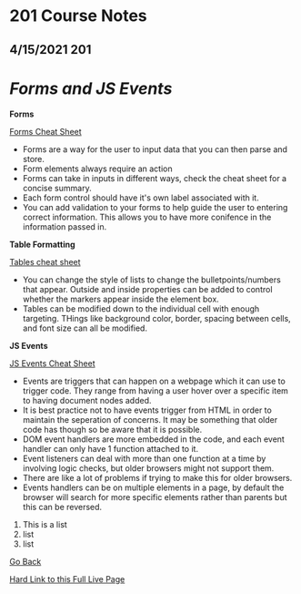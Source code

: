# 201 Course Notes

## 4/15/2021 201

# *Forms and JS Events*

**Forms**

[Forms Cheat Sheet](https://www.codecademy.com/learn/learn-html/modules/learn-html-forms/cheatsheet)

- Forms are a way for the user to input data that you can then parse and store.
- Form elements always require an action
- Forms can take in inputs in different ways, check the cheat sheet for a concise summary.
- Each form control should have it's own label associated with it.
- You can add validation to your forms to help guide the user to entering correct information. This allows you to have more conifence in the information passed in.

**Table Formatting**

[Tables cheat sheet](https://www.codecademy.com/learn/learn-html/modules/learn-html-tables/cheatsheet)
- You can change the style of lists to change the bulletpoints/numbers that appear. Outside and inside properties can be added to control whether the markers appear inside the element box.
- Tables can be modified down to the individual cell with enough targeting. THings like background color, border, spacing between cells, and font size can all be modified.

**JS Events**

[JS Events Cheat Sheet](https://www.codecademy.com/learn/build-interactive-websites/modules/dom-javascript-events/cheatsheet)

- Events are triggers that can happen on a webpage which it can use to trigger code. They range from having a user hover over a specific item to having document nodes added.
- It is best practice not to have events trigger from HTML in order to maintain the seperation of concerns. It may be something that older code has though so be aware that it is possible.
- DOM event handlers are more embedded in the code, and each event handler can only have 1 function attached to it.
- Event listeners can deal with more than one function at a time by involving logic checks, but older browsers might not support them.
- There are like a lot of problems if trying to make this for older browsers.
- Events handlers can be on multiple elements in a page, by default the browser will search for more specific elements rather than parents but this can be reversed.





1. This is a list
1. list
1. list

[Go Back](README.md)

[Hard Link to this Full Live Page](https://charles-bofferding.github.io/reading-notes/read0X.html)